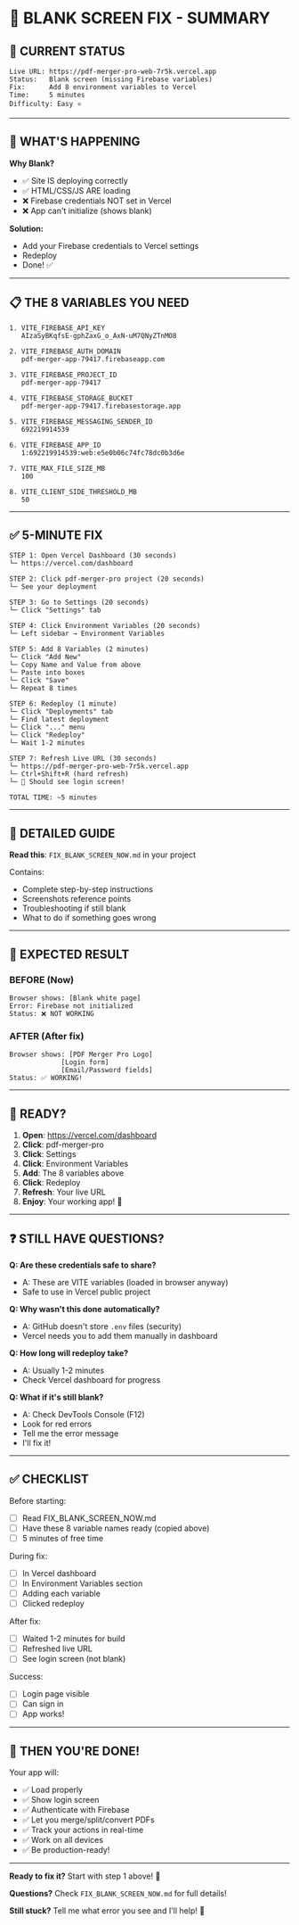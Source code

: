 # 🔧 BLANK SCREEN FIX - SUMMARY

## 📍 CURRENT STATUS

```
Live URL: https://pdf-merger-pro-web-7r5k.vercel.app
Status:   Blank screen (missing Firebase variables)
Fix:      Add 8 environment variables to Vercel
Time:     5 minutes
Difficulty: Easy ⭐
```

---

## 🎯 WHAT'S HAPPENING

**Why Blank?**
- ✅ Site IS deploying correctly
- ✅ HTML/CSS/JS ARE loading
- ❌ Firebase credentials NOT set in Vercel
- ❌ App can't initialize (shows blank)

**Solution:**
- Add your Firebase credentials to Vercel settings
- Redeploy
- Done! ✅

---

## 📋 THE 8 VARIABLES YOU NEED

```
1. VITE_FIREBASE_API_KEY
   AIzaSyBKqfsE-gphZaxG_o_AxN-uM7QNyZTnMO8

2. VITE_FIREBASE_AUTH_DOMAIN
   pdf-merger-app-79417.firebaseapp.com

3. VITE_FIREBASE_PROJECT_ID
   pdf-merger-app-79417

4. VITE_FIREBASE_STORAGE_BUCKET
   pdf-merger-app-79417.firebasestorage.app

5. VITE_FIREBASE_MESSAGING_SENDER_ID
   692219914539

6. VITE_FIREBASE_APP_ID
   1:692219914539:web:e5e0b06c74fc78dc0b3d6e

7. VITE_MAX_FILE_SIZE_MB
   100

8. VITE_CLIENT_SIDE_THRESHOLD_MB
   50
```

---

## ✅ 5-MINUTE FIX

```
STEP 1: Open Vercel Dashboard (30 seconds)
└─ https://vercel.com/dashboard

STEP 2: Click pdf-merger-pro project (20 seconds)
└─ See your deployment

STEP 3: Go to Settings (20 seconds)
└─ Click "Settings" tab

STEP 4: Click Environment Variables (20 seconds)
└─ Left sidebar → Environment Variables

STEP 5: Add 8 Variables (2 minutes)
└─ Click "Add New"
└─ Copy Name and Value from above
└─ Paste into boxes
└─ Click "Save"
└─ Repeat 8 times

STEP 6: Redeploy (1 minute)
└─ Click "Deployments" tab
└─ Find latest deployment
└─ Click "..." menu
└─ Click "Redeploy"
└─ Wait 1-2 minutes

STEP 7: Refresh Live URL (30 seconds)
└─ https://pdf-merger-pro-web-7r5k.vercel.app
└─ Ctrl+Shift+R (hard refresh)
└─ 🎉 Should see login screen!

TOTAL TIME: ~5 minutes
```

---

## 📖 DETAILED GUIDE

**Read this**: `FIX_BLANK_SCREEN_NOW.md` in your project

Contains:
- Complete step-by-step instructions
- Screenshots reference points
- Troubleshooting if still blank
- What to do if something goes wrong

---

## 🎯 EXPECTED RESULT

### BEFORE (Now)
```
Browser shows: [Blank white page]
Error: Firebase not initialized
Status: ❌ NOT WORKING
```

### AFTER (After fix)
```
Browser shows: [PDF Merger Pro Logo]
             [Login form]
             [Email/Password fields]
Status: ✅ WORKING!
```

---

## 🚀 READY?

1. **Open**: https://vercel.com/dashboard
2. **Click**: pdf-merger-pro
3. **Click**: Settings
4. **Click**: Environment Variables
5. **Add**: The 8 variables above
6. **Click**: Redeploy
7. **Refresh**: Your live URL
8. **Enjoy**: Your working app! 🎉

---

## ❓ STILL HAVE QUESTIONS?

**Q: Are these credentials safe to share?**
- A: These are VITE variables (loaded in browser anyway)
- Safe to use in Vercel public project

**Q: Why wasn't this done automatically?**
- A: GitHub doesn't store `.env` files (security)
- Vercel needs you to add them manually in dashboard

**Q: How long will redeploy take?**
- A: Usually 1-2 minutes
- Check Vercel dashboard for progress

**Q: What if it's still blank?**
- A: Check DevTools Console (F12)
- Look for red errors
- Tell me the error message
- I'll fix it!

---

## ✅ CHECKLIST

Before starting:
- [ ] Read FIX_BLANK_SCREEN_NOW.md
- [ ] Have these 8 variable names ready (copied above)
- [ ] 5 minutes of free time

During fix:
- [ ] In Vercel dashboard
- [ ] In Environment Variables section
- [ ] Adding each variable
- [ ] Clicked redeploy

After fix:
- [ ] Waited 1-2 minutes for build
- [ ] Refreshed live URL
- [ ] See login screen (not blank)

Success:
- [ ] Login page visible
- [ ] Can sign in
- [ ] App works!

---

## 🎉 THEN YOU'RE DONE!

Your app will:
- ✅ Load properly
- ✅ Show login screen
- ✅ Authenticate with Firebase
- ✅ Let you merge/split/convert PDFs
- ✅ Track your actions in real-time
- ✅ Work on all devices
- ✅ Be production-ready!

---

**Ready to fix it?** Start with step 1 above! 🚀

**Questions?** Check `FIX_BLANK_SCREEN_NOW.md` for full details!

**Still stuck?** Tell me what error you see and I'll help! 💪
